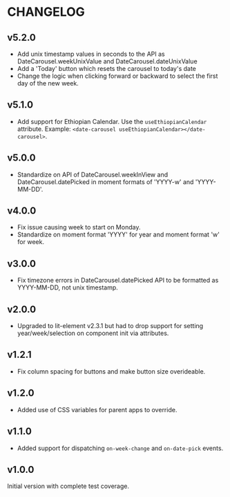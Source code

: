 # CHANGELOG

## v5.2.0
- Add unix timestamp values in seconds to the API as DateCarousel.weekUnixValue and DateCarousel.dateUnixValue
- Add a 'Today' button which resets the carousel to today's date
- Change the logic when clicking forward or backward to select the first day of the new week.

## v5.1.0
- Add support for Ethiopian Calendar. Use the `useEthiopianCalendar` attribute. Example: `<date-carousel useEthiopianCalendar></date-carousel>`.

## v5.0.0
- Standardize on API of DateCarousel.weekInView and DateCarousel.datePicked in moment formats of 'YYYY-w' and 'YYYY-MM-DD'.

## v4.0.0
- Fix issue causing week to start on Monday.
- Standardize on moment format 'YYYY' for year and moment format 'w' for week.

## v3.0.0
- Fix timezone errors in DateCarousel.datePicked API to be formatted as YYYY-MM-DD, not unix timestamp. 

## v2.0.0
- Upgraded to lit-element v2.3.1 but had to drop support for setting year/week/selection on component init via attributes.

## v1.2.1
- Fix column spacing for buttons and make button size overideable.

## v1.2.0
- Added use of CSS variables for parent apps to override.

## v1.1.0
- Added support for dispatching `on-week-change` and `on-date-pick` events.

## v1.0.0
Initial version with complete test coverage.

